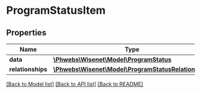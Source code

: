 # ProgramStatusItem

## Properties
Name | Type | Description | Notes
------------ | ------------- | ------------- | -------------
**data** | [**\Phwebs\Wisenet\Model\ProgramStatus**](ProgramStatus.md) |  | [optional] 
**relationships** | [**\Phwebs\Wisenet\Model\ProgramStatusRelationships**](ProgramStatusRelationships.md) |  | [optional] 

[[Back to Model list]](../../README.md#documentation-for-models) [[Back to API list]](../../README.md#documentation-for-api-endpoints) [[Back to README]](../../README.md)

